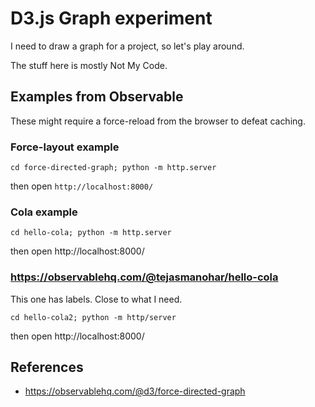 # D3.js Graph experiment

I need to draw a graph for a project, so let's play around.

The stuff here is mostly Not My Code.

## Examples from Observable

These might require a force-reload from the browser to defeat caching.

### Force-layout example

    cd force-directed-graph; python -m http.server

then open `http://localhost:8000/`

### Cola example

    cd hello-cola; python -m http.server

then open http://localhost:8000/

### https://observablehq.com/@tejasmanohar/hello-cola

This one has labels. Close to what I need.

    cd hello-cola2; python -m http/server

then open http://localhost:8000/

## References

* https://observablehq.com/@d3/force-directed-graph
